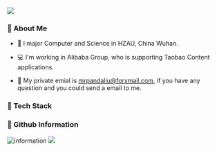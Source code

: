 <img src="https://img.alicdn.com/imgextra/i2/O1CN01cCwabO1pGZ03F0rVY_!!6000000005333-2-tps-2880-925.png">

### 🐻 About Me
- 🏫 I major Computer and Science in HZAU, China Wuhan.

- 💻 I'm working in Alibaba Group, who is supporting Taobao Content applications.

- 📮 My private emial is mrpandaliu@forxmail.com, if you have any question and you could send a email to me.

### 🔨 Tech Stack

### 🐰 Github Information
![information](https://github-readme-stats.vercel.app/api?username=MrpandaLiu&show_icons=true&theme=radical)
<img src="https://gw.alicdn.com/imgextra/i2/O1CN01QjWUdc1YAI6eU9i6U_!!6000000003018-2-tps-2880-824.png">
